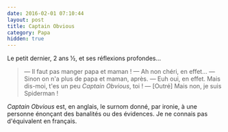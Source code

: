 ```yaml
---
date: 2016-02-01 07:10:44
layout: post
title: Captain Obvious
category: Papa
hidden: true
---
```


Le petit dernier, 2 ans ½, et ses réflexions profondes…

> — Il faut pas manger papa et maman !
> — Ah non chéri, en effet…
> — Sinon on n'a plus de papa et maman, après.
> — Euh oui, en effet. Mais dis-moi, t'es un peu <em lang="en">Captain Obvious</em>, toi !
> — [Outré] Mais non, je suis Spiderman !

<em lang="en">Captain Obvious</em> est, en anglais, le surnom donné, par ironie, à une personne énonçant des banalités ou des évidences. Je ne connais pas d'équivalent en français.
